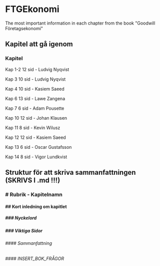 # FTGEkonomi
The most important information in each chapter from the book "Goodwill Företagsekonomi"

## Kapitel att gå igenom
### Kapitel
 Kap 1-2 12 sid - Ludvig Nyqvist
 
 Kap 3 10 sid - Ludvig Nyqvist
 
 Kap 4 10 sid - Kasiem Saeed
 
 Kap 6 13 sid - Lawe Zangena
 
 Kap 7 6 sid - Adam Pousette
 
 Kap 10 12 sid - Johan Klausen
 
 Kap 11 8 sid - Kevin Wilusz
 
 Kap 12 12 sid - Kasiem Saeed
 
 Kap 13 6 sid - Oscar Gustafsson
 
 Kap 14 8 sid - Vigor Lundkvist
 
 ## Struktur för att skriva sammanfattningen (SKRIVS I .md !!!)
 ### # Rubrik - Kapitelnamn 
 #### ## Kort inledning om kapitlet
 ##### ### Nyckelord
 ##### ### Viktiga Sidor
 ###### #### Sammanfattning
 ###### #### INSERT_BOK_FRÅGOR
